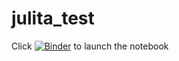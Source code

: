 # julita_test

Click [![Binder](https://mybinder.org/badge_logo.svg)](https://mybinder.org/v2/gh/tttamaki/julita_test/master?filepath=src%2FJulia%20test.ipynb) to launch the notebook

